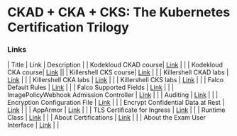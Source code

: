 # CKAD + CKA + CKS: The Kubernetes Certification Trilogy

### Links

| Title | Link | Description |
| Kodekloud CKAD course| [Link](https://www.udemy.com/course/certified-kubernetes-application-developer/?couponCode=KEEPLEARNING) | |
| Kodekloud CKA course| [Link](https://www.udemy.com/course/certified-kubernetes-administrator-with-practice-tests/) ||
| Killershell CKS course| [Link](https://www.youtube.com/watch?v=d9xfB5qaOfg&ab_channel=KillerShell) | |
| Killershell CKAD labs | [Link](https://killercoda.com/killer-shell-ckad) | |
| Killershell CKA labs | [Link](https://killercoda.com/killer-shell-cka) | |
| Killershell CKS labs | [Link](https://killercoda.com/killer-shell-cks) | |
| Falco Default Rules | [Link](https://falco.org/docs/reference/rules/default-rules/) | |
| Falco Supported Fields | [Link](https://falco.org/docs/reference/rules/supported-fields/) | |
| ImagePolicyWebhook Admission Controller | [Link](https://kubernetes.io/docs/reference/access-authn-authz/admission-controllers/#imagepolicywebhook) | |
| Auditing | [Link](https://kubernetes.io/docs/tasks/debug/debug-cluster/audit/) | |
| Encryption Configuration File | [Link](https://kubernetes.io/docs/tasks/administer-cluster/encrypt-data/#write-an-encryption-configuration-file) | |
| Encrypt Confidential Data at Rest | [Link](https://kubernetes.io/docs/tasks/administer-cluster/encrypt-data/) | |
| AppArmor | [Link](https://kubernetes.io/docs/tutorials/security/apparmor/) | |
| TLS Certificate for Ingress | [Link](https://kubernetes.io/docs/concepts/services-networking/ingress/#tls) | |
| Runtime Class | [Link](https://kubernetes.io/docs/concepts/containers/runtime-class/) | |
| About Certifications | [Link](https://medium.com/@bernd.nordhausen/cloud-certifications-are-they-really-worth-it-57c645d6b3e4) | |
| About the Exam User Interface | [Link](https://docs.linuxfoundation.org/tc-docs/certification/lf-handbook2/exam-user-interface/examui-performance-based-exams) | |




